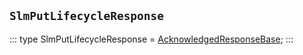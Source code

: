 ## `SlmPutLifecycleResponse`
:::
type SlmPutLifecycleResponse = [AcknowledgedResponseBase](./AcknowledgedResponseBase.md);
:::
